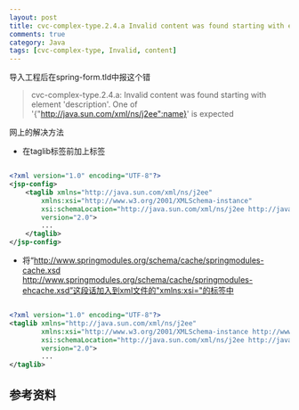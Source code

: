 ```yaml
---
layout: post
title: cvc-complex-type.2.4.a Invalid content was found starting with element 'description'
comments: true
category: Java
tags: [cvc-complex-type, Invalid, content]
---
```


导入工程后在spring-form.tld中报这个错

> cvc-complex-type.2.4.a: Invalid content was found starting with element 'description'. One of '{"http://java.sun.com/xml/ns/j2ee":name}' is expected

网上的解决方法

*    在taglib标签前加上<jsp-config></jsp-config>标签

```xml

<?xml version="1.0" encoding="UTF-8"?>
<jsp-config>
    <taglib xmlns="http://java.sun.com/xml/ns/j2ee" 
        xmlns:xsi="http://www.w3.org/2001/XMLSchema-instance" 
        xsi:schemaLocation="http://java.sun.com/xml/ns/j2ee http://java.sun.com/xml/ns/j2ee/web-jsptaglibrary_2_0.xsd" 
        version="2.0">  
        ...
    </taglib>
</jsp-config>

```

*    将“http://www.springmodules.org/schema/cache/springmodules-cache.xsd http://www.springmodules.org/schema/cache/springmodules-ehcache.xsd”这段话加入到xml文件的"xmlns:xsi="的标签中

```xml

<?xml version="1.0" encoding="UTF-8"?>
<taglib xmlns="http://java.sun.com/xml/ns/j2ee" 
        xmlns:xsi="http://www.w3.org/2001/XMLSchema-instance http://www.springmodules.org/schema/cache/springmodules-cache.xsd http://www.springmodules.org/schema/cache/springmodules-ehcache.xsd" 
        xsi:schemaLocation="http://java.sun.com/xml/ns/j2ee http://java.sun.com/xml/ns/j2ee/web-jsptaglibrary_2_0.xsd" 
        version="2.0">
        ...
</taglib>

```

## 参考资料

